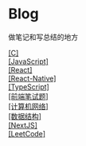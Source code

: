 # Blog

做笔记和写总结的地方

[[C]](./docs/C.md)  
[[JavaScript]](./docs/JavaScript.md)  
[[React]](./docs/React.md)  
[[React-Native]](./docs/ReactNative.md)  
[[TypeScript]](./docs/TypeScript.md)  
[[前端笔试题]](./docs/前端笔试题.md)  
[[计算机网络]](./docs/计算机网络.md)  
[[数据结构]](./docs/数据结构.md)  
[[NextJS]](./docs/NextJs.md)  
[[LeetCode]](./docs/LeetCode.md)

            
<!-- [[Webpack]](./docs/Webpack.md)   -->
